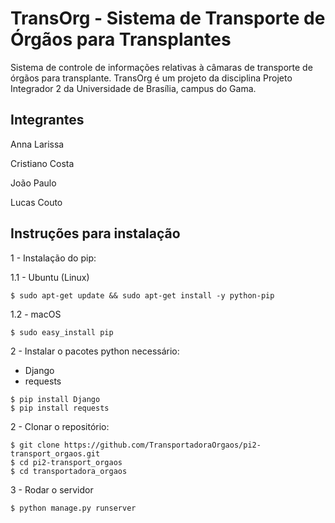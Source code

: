 TransOrg - Sistema de Transporte de Órgãos para Transplantes
========
Sistema de controle de informações relativas à câmaras de transporte de órgãos para transplante. TransOrg é um projeto da disciplina Projeto
Integrador 2 da Universidade de Brasília, campus do Gama.

Integrantes
-----------
Anna Larissa

Cristiano Costa

João Paulo

Lucas Couto

Instruções para instalação
--------------------------

1 - Instalação do pip:

  1.1 - Ubuntu (Linux)

  ```
  $ sudo apt-get update && sudo apt-get install -y python-pip
  ```
  
  1.2 - macOS
  
  ```
  $ sudo easy_install pip
  ```
  
2 - Instalar o pacotes python necessário:

 * Django
 * requests
 
 ```
 $ pip install Django
 $ pip install requests
 ```

2 - Clonar o repositório:

```
$ git clone https://github.com/TransportadoraOrgaos/pi2-transport_orgaos.git
$ cd pi2-transport_orgaos
$ cd transportadora_orgaos
```

3 - Rodar o servidor

 ```
 $ python manage.py runserver
 ```
